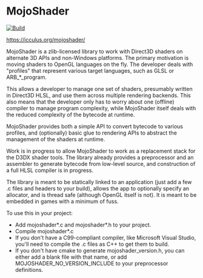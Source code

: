 # MojoShader
[![Build](https://github.com/icculus/mojoshader/actions/workflows/main.yml/badge.svg)](https://github.com/icculus/mojoshader/actions/workflows/main.yml)

https://icculus.org/mojoshader/

MojoShader is a zlib-licensed library to work with Direct3D shaders on
alternate 3D APIs and non-Windows platforms. The primary motivation is
moving shaders to OpenGL languages on the fly. The developer deals with
"profiles" that represent various target languages, such as GLSL or
ARB_*_program.

This allows a developer to manage one set of shaders, presumably written
in Direct3D HLSL, and use them across multiple rendering backends. This
also means that the developer only has to worry about one (offline)
compiler to manage program complexity, while MojoShader itself deals with
the reduced complexity of the bytecode at runtime.

MojoShader provides both a simple API to convert bytecode to various
profiles, and (optionally) basic glue to rendering APIs to abstract the
management of the shaders at runtime.

Work is in progress to allow MojoShader to work as a replacement stack for
the D3DX shader tools. The library already provides a preprocessor and an
assembler to generate bytecode from low-level source, and construction of
a full HLSL compiler is in progress.

The library is meant to be statically linked to an application (just add a
few .c files and headers to your build), allows the app to optionally
specify an allocator, and is thread safe (although OpenGL itself is not).
It is meant to be embedded in games with a minimum of fuss. 

To use this in your project:

- Add mojoshader*.c and mojoshader*.h to your project.
- Compile mojoshader*.c
- If you don't have a C99-compliant compiler, like Microsoft Visual Studio,
  you'll need to compile the .c files as C++ to get them to build.
- If you don't have cmake to generate mojoshader_version.h, you can either
  add a blank file with that name, or add MOJOSHADER_NO_VERSION_INCLUDE to
  your preprocessor definitions.
